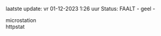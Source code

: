 laatste update: 
vr 01-12-2023  1:26   uur 
Status: FAALT - geel - 
<div class="service R">microstation</div><div class="service Y">httpstat</div>